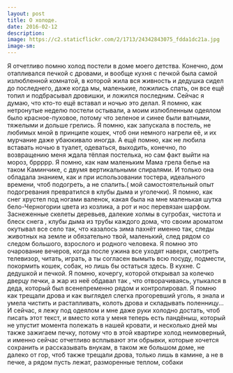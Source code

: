 ```yaml
---
layout: post
title: О холоде. 
date: 2016-02-12
description: 
image: https://c2.staticflickr.com/2/1713/24342843075_fdda1dc21a.jpg
image-sm: 
---
```


Я отчетливо помню холод постели в доме моего детства. Конечно, дом отапливался печкой с дровами, и вообще кухня с печкой была самой излюбленной комнатой, в которой жила вся живность и дедушка сидел до последнего, даже когда мы, маленькие, ложились спать, он все ещё топил и подбрасывал дровишки, и ложился последним. Сейчас я думаю, что кто-то ещё вставал и ночью это делал. 
Я помню, как нетронутые неделю постели остывали, а моим излюбленным одеялом было красное-пуховое, потому что зеленое и синее были ватными, тяжелыми и дольше грелись. Я помню, как запускала в постель, не любимых мной в принципе кошек, чтоб они немного нагрели её, и их мурчание даже убаюкивало иногда. А ещё помню, как не любила вставать ночью в туалет, одеваться, выходить, конечно, по возвращению меня ждала тёплая постелька, но сам факт выйти на мороз, бррррр. 
Я помню, как нам маленьким Мама грела белье на таком Каминчике, с двумя вертикальными спиралями. И только она обладала знанием, как и при использовании тостера, идеального времени, чтоб подогреть, а не спалить.( мой самостоятельный опыт подогревания превратился в клубы дыма и уголечки). 
Я помню, как снег хрустел под ногами валенок, какая была на мне маленькая шутка бело-Черногории цвета из козлика, а рот и нос перевязан шарфом. Заснеженные скелеты деревьев, далекие холмы в сугробах, чистота и блеск снега , клубы дыма из трубы каждого дома, что своим ароматом окутывал все село так, что казалось зима пахнёт именно так, следы животных на земле и обязательно твой, маленький, след рядом со следом большого, взрослого и родного человека. 
Я помню это очарование вечеров, когда после ужина все уходят наверх, смотреть телевизор, читать, играть, а ты согласен вымыть всю посуду, подмести, покормить кошек, собак, но лишь бы остаться здесь. В кухне. С дедушкой и печкой. 
Я помню, кочергу, которой открывал за колечко дверцу печки, а жар из неё обдавал так , что отворачиваясь, утыкался в деда, который был всенепременно рядом и контролировал. Я помню как трещали дрова и как выглядел слегка прогоревший уголь, я знала и умела чистить и растапливать, колоть дрова и складывать поленницу...
И сейчас, я лежу под одеялом и мне даже руки холодно достать, чтоб писать этот текст, и вместо кота у меня теперь есть пандёныш, который не упустит момента полежать в нашей кровати, и несколько дней мы также зажигаем печку, потому что в этой квартире холод неимоверный, и именно сейчас отчетливо всплывают эти обрывки, которые хочется сохранить и рассказывать внукам, в таком же большом доме, не далеко от гор, чтоб также трещали дрова, только лишь в камине, а не в печке, а рядом пусть лежат, разморенные теплом, собаки
